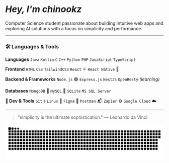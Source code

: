 <div align="left">

 # *Hey, I'm chinookz*


<p>Computer Science student passionate about building intuitive web apps and exploring AI solutions with a focus on simplicity and performance.</p>

---

### 🛠️ Languages & Tools

**Languages**
`Java` `Kotlin` `C` `C++` `Python` `PHP` `JavaScript` `TypeScript`

**Frontend**
`HTML` `CSS` `TailwindCSS` `React` ⚛️ `React Native` 📱

**Backend & Frameworks**
`Node.js` 🟢 `Express.js` `NestJS` `OpenResty` *(learning)*

**Databases**
`MongoDB` 🍃 `MySQL` 🐬 `SQLite` `MS SQL Server`

**🔧 Dev & Tools**
`Git` 🌀 `Linux` 🐧 `Figma` 🎨 `Postman` 📬 `Zapier` ⚙️ `Google Cloud` ☁️

---


> "simplicity is the ultimate sophistication." — Leonardo da Vinci


<picture>
  <source media="(prefers-color-scheme: dark)" srcset="https://raw.githubusercontent.com/chin00kz/chin00kz/output/github-snake-dark.svg" />
  <source media="(prefers-color-scheme: light)" srcset="https://raw.githubusercontent.com/chin00kz/chin00kz/output/github-snake.svg" />
  <img alt="github-snake" src="https://raw.githubusercontent.com/chin00kz/chin00kz/output/github-snake.svg" />
</picture>



